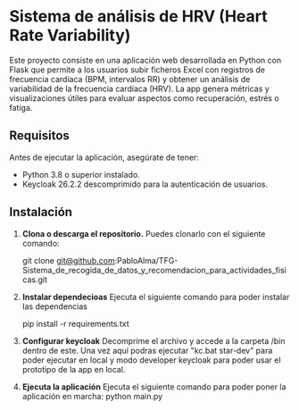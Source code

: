 # Sistema de análisis de HRV (Heart Rate Variability)

Este proyecto consiste en una aplicación web desarrollada en Python con Flask que permite a los usuarios subir ficheros Excel con registros de frecuencia cardíaca (BPM, intervalos RR) y obtener un análisis de variabilidad de la frecuencia cardíaca (HRV). La app genera métricas y visualizaciones útiles para evaluar aspectos como recuperación, estrés o fatiga.

## Requisitos

Antes de ejecutar la aplicación, asegúrate de tener:

- Python 3.8 o superior instalado.
- Keycloak 26.2.2 descomprimido para la autenticación de usuarios.

## Instalación

1. **Clona o descarga el repositorio.**
    Puedes clonarlo con el siguiente comando:

    git clone git@github.com:PabloAlma/TFG-Sistema_de_recogida_de_datos_y_recomendacion_para_actividades_fisicas.git <Nombre-de-la-carpeta>

2. **Instalar dependecioas**
    Ejecuta el siguiente comando para poder instalar las dependencias

    pip install -r requirements.txt

3. **Configurar keycloak**
    Decomprime el archivo y accede a la carpeta /bin dentro de este. Una vez aqui podras ejecutar "kc.bat star-dev" para poder ejecutar en local y modo developer keycloak para poder usar el prototipo de la app en local.

4. **Ejecuta la aplicación**
    Ejecuta el siguiente comando para poder poner la aplicación en marcha:
    python main.py

